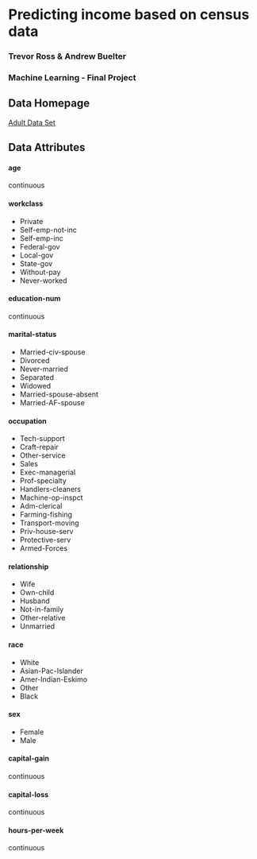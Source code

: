 # Predicting income based on census data
### Trevor Ross & Andrew Buelter
### Machine Learning - Final Project

## Data Homepage
[Adult Data Set ](https://archive.ics.uci.edu/ml/datasets/Adult)
## Data Attributes
#### age
continuous

#### workclass
* Private
* Self-emp-not-inc
* Self-emp-inc
* Federal-gov
* Local-gov
* State-gov
* Without-pay
* Never-worked

#### education-num
continuous

#### marital-status
* Married-civ-spouse
* Divorced
* Never-married
* Separated
* Widowed
* Married-spouse-absent
* Married-AF-spouse

#### occupation
* Tech-support
* Craft-repair
* Other-service
* Sales
* Exec-managerial
* Prof-specialty
* Handlers-cleaners
* Machine-op-inspct
* Adm-clerical
* Farming-fishing
* Transport-moving
* Priv-house-serv
* Protective-serv
* Armed-Forces

#### relationship
* Wife
* Own-child
* Husband
* Not-in-family
* Other-relative
* Unmarried

#### race
* White
* Asian-Pac-Islander
* Amer-Indian-Eskimo
* Other
* Black

#### sex
* Female
* Male

#### capital-gain
continuous

#### capital-loss
continuous

#### hours-per-week
continuous
